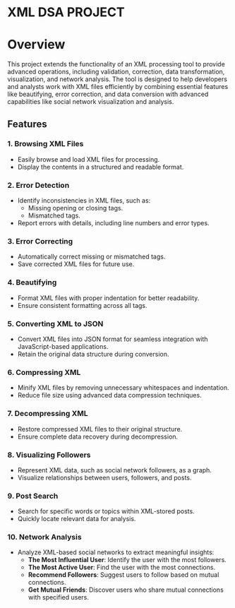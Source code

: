 ﻿# XML DSA PROJECT

# Overview
This project extends the functionality of an XML processing tool to provide advanced operations, including validation, correction, data transformation, visualization, and network analysis. The tool is designed to help developers and analysts work with XML files efficiently by combining essential features like beautifying, error correction, and data conversion with advanced capabilities like social network visualization and analysis.

## Features

### 1. Browsing XML Files
- Easily browse and load XML files for processing.
- Display the contents in a structured and readable format.

### 2. Error Detection
- Identify inconsistencies in XML files, such as:
  - Missing opening or closing tags.
  - Mismatched tags.
- Report errors with details, including line numbers and error types.

### 3. Error Correcting
- Automatically correct missing or mismatched tags.
- Save corrected XML files for future use.

### 4. Beautifying
- Format XML files with proper indentation for better readability.
- Ensure consistent formatting across all tags.

### 5. Converting XML to JSON
- Convert XML files into JSON format for seamless integration with JavaScript-based applications.
- Retain the original data structure during conversion.

### 6. Compressing XML
- Minify XML files by removing unnecessary whitespaces and indentation.
- Reduce file size using advanced data compression techniques.

### 7. Decompressing XML
- Restore compressed XML files to their original structure.
- Ensure complete data recovery during decompression.

### 8. Visualizing Followers
- Represent XML data, such as social network followers, as a graph.
- Visualize relationships between users, followers, and posts.

### 9. Post Search
- Search for specific words or topics within XML-stored posts.
- Quickly locate relevant data for analysis.

### 10. Network Analysis
- Analyze XML-based social networks to extract meaningful insights:
  - **The Most Influential User**: Identify the user with the most followers.
  - **The Most Active User**: Find the user with the most connections.
  - **Recommend Followers**: Suggest users to follow based on mutual connections.
  - **Get Mutual Friends**: Discover users who share mutual connections with specified users.
